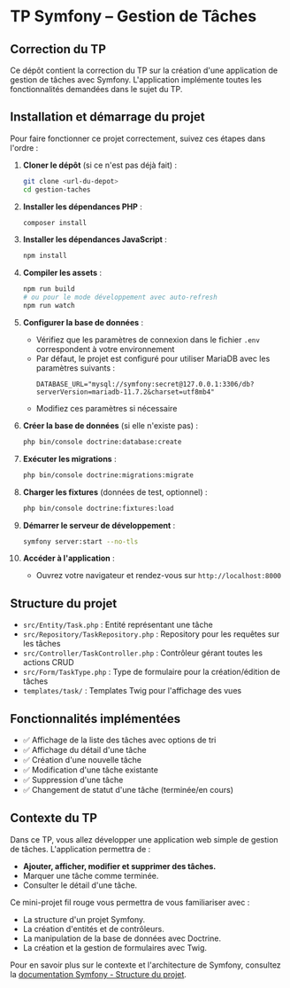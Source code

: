 # TP Symfony – Gestion de Tâches

## Correction du TP

Ce dépôt contient la correction du TP sur la création d'une application de gestion de tâches avec Symfony. L'application implémente toutes les fonctionnalités demandées dans le sujet du TP.

## Installation et démarrage du projet

Pour faire fonctionner ce projet correctement, suivez ces étapes dans l'ordre :

1. **Cloner le dépôt** (si ce n'est pas déjà fait) :
   ```bash
   git clone <url-du-depot>
   cd gestion-taches
   ```

2. **Installer les dépendances PHP** :
   ```bash
   composer install
   ```

3. **Installer les dépendances JavaScript** :
   ```bash
   npm install
   ```

4. **Compiler les assets** :
   ```bash
   npm run build
   # ou pour le mode développement avec auto-refresh
   npm run watch
   ```

5. **Configurer la base de données** :
   - Vérifiez que les paramètres de connexion dans le fichier `.env` correspondent à votre environnement
   - Par défaut, le projet est configuré pour utiliser MariaDB avec les paramètres suivants :
     ```
     DATABASE_URL="mysql://symfony:secret@127.0.0.1:3306/db?serverVersion=mariadb-11.7.2&charset=utf8mb4"
     ```
   - Modifiez ces paramètres si nécessaire

6. **Créer la base de données** (si elle n'existe pas) :
   ```bash
   php bin/console doctrine:database:create
   ```

7. **Exécuter les migrations** :
   ```bash
   php bin/console doctrine:migrations:migrate
   ```

8. **Charger les fixtures** (données de test, optionnel) :
   ```bash
   php bin/console doctrine:fixtures:load
   ```

9. **Démarrer le serveur de développement** :
   ```bash
   symfony server:start --no-tls
   ```

10. **Accéder à l'application** :
    - Ouvrez votre navigateur et rendez-vous sur `http://localhost:8000`

## Structure du projet

- `src/Entity/Task.php` : Entité représentant une tâche
- `src/Repository/TaskRepository.php` : Repository pour les requêtes sur les tâches
- `src/Controller/TaskController.php` : Contrôleur gérant toutes les actions CRUD
- `src/Form/TaskType.php` : Type de formulaire pour la création/édition de tâches
- `templates/task/` : Templates Twig pour l'affichage des vues

## Fonctionnalités implémentées

- ✅ Affichage de la liste des tâches avec options de tri
- ✅ Affichage du détail d'une tâche
- ✅ Création d'une nouvelle tâche
- ✅ Modification d'une tâche existante
- ✅ Suppression d'une tâche
- ✅ Changement de statut d'une tâche (terminée/en cours)

## Contexte du TP

Dans ce TP, vous allez développer une application web simple de gestion de tâches. L'application permettra de :

- **Ajouter, afficher, modifier et supprimer des tâches.**
- Marquer une tâche comme terminée.
- Consulter le détail d'une tâche.

Ce mini-projet fil rouge vous permettra de vous familiariser avec :

- La structure d'un projet Symfony.
- La création d'entités et de contrôleurs.
- La manipulation de la base de données avec Doctrine.
- La création et la gestion de formulaires avec Twig.

Pour en savoir plus sur le contexte et l'architecture de Symfony, consultez la [documentation Symfony - Structure du projet](https://symfony.com/doc/current/setup.html).